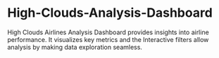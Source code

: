 # High-Clouds-Analysis-Dashboard
High Clouds Airlines Analysis Dashboard provides insights into airline performance. It visualizes key metrics and the Interactive filters allow analysis by making data exploration seamless.

